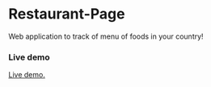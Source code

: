 # Restaurant-Page
Web application to track of menu of foods in your country!
### Live demo
[Live demo.](https://khojiakbarkhayotov.github.io/Restaurant-Page/)
